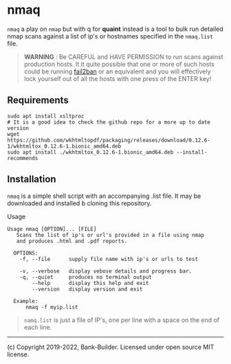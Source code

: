 # nmaq

`nmaq` a play on `nmap` but with q for **quaint** instead is a tool to bulk run detailed nmap scans against a list of ip's or hostnames specified in the `nmaq.list` file.

> **WARNING** : Be CAREFUL and HAVE PERMISSION to run scans against production hosts.  It it quite possible that one or more of such hosts could be running [fail2ban](https://www.fail2ban.org) or an equivalent and you will effectively lock yourself out of all the hosts with one press of the ENTER key!

## Requirements
```
sudo apt install xsltproc
# It is a good idea to check the github repo for a more up to date version
wget https://github.com/wkhtmltopdf/packaging/releases/download/0.12.6-1/wkhtmltox_0.12.6-1.bionic_amd64.deb
sudo apt install ./wkhtmltox_0.12.6-1.bionic_amd64.deb --install-recommends
```

## Installation
`nmaq` is a simple shell script with an accompanying .list file.  It may be downloaded and installed b cloning this repository.



Usage
```
Usage nmaq [OPTION]... [FILE]
   Scans the list of ip's or url's provided in a file using nmap
   and produces .html and .pdf reports.

  OPTIONS:
    -f, --file      supply file name with ip's or urls to test

    -v, --verbose   display vebose details and progress bar.
    -q, --quiet     produces no terminal output
        --help      display this help and exit
        --version   display version and exit

  Example:
      nmaq -f myip.list
```

> `namq.list` is just a file of IP's, one per line with a space on the end of each line.

---
(c) Copyright 2019-2022, Bank-Builder. Licensed under open source MIT license.